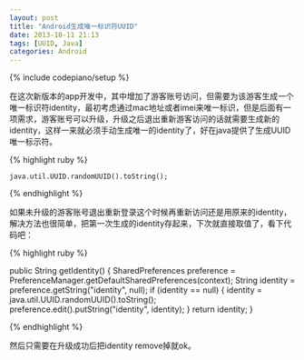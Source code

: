 ```yaml
---
layout: post
title: "Android生成唯一标识符UUID"
date: 2013-10-11 21:13
tags: [UUID, Java]
categories: Android
---
```

{% include codepiano/setup %}

在这次新版本的app开发中，其中增加了游客账号访问，但需要为该游客生成一个唯一标识符identity，最初考虑通过mac地址或者imei来唯一标识，但是后面有一项需求，游客账号可以升级，升级之后退出重新游客访问的话就需要生成新的identity，这样一来就必须手动生成唯一的identity了，好在java提供了生成UUID唯一标示符。

{% highlight ruby %}

    java.util.UUID.randomUUID().toString();

{% endhighlight %}

如果未升级的游客账号退出重新登录这个时候再重新访问还是用原来的identity，解决方法也很简单，把第一次生成的identity存起来，下次就直接取值了，看下代码吧：

{% highlight ruby %}

public String getIdentity() {
    SharedPreferences preference = PreferenceManager.getDefaultSharedPreferences(context);
    String identity = preference.getString("identity", null);
    if (identity == null) {
        identity = java.util.UUID.randomUUID().toString();
        preference.edit().putString("identity", identity);
    }
    return identity;
}

{% endhighlight %}

然后只需要在升级成功后把identity remove掉就ok。